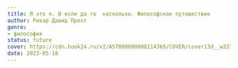 ```yaml
---
title: Я это я. И если да то  насколько. Философское путешествие
author: Рихар Давид Прехт
genre:
- философия
status: future
cover: https://cdn.book24.ru/v2/AST000000000114365/COVER/cover13d__w337.jpg
date: 2023-05-18
---
```


